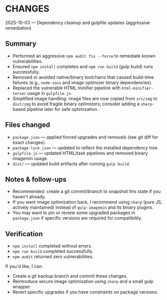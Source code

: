 CHANGES
=======

2025-10-03 — Dependency cleanup and gulpfile updates (aggressive remediation)

Summary
-------
- Performed an aggressive `npm audit fix --force` to remediate known vulnerabilities.
- Ensured `npm install` completes and `npm run build` (gulp build) runs successfully.
- Removed or avoided native/binary toolchains that caused build-time failures (e.g., `node-sass` and image optimizer binary dependencies).
- Replaced the vulnerable HTML minifier pipeline with `html-minifier-terser` usage in `gulpfile.js`.
- Simplified image handling: image files are now copied from `src/img` to `dist/img` to avoid fragile binary optimizers; consider adding a `sharp`-based pipeline later for safe optimization.

Files changed
-------------
- `package.json` — applied forced upgrades and removals (see git diff for exact changes).
- `package-lock.json` — updated to reflect the installed dependency tree.
- `gulpfile.js` — updated HTML/task pipelines and removed binary imagemin usage.
- `dist/` — updated build artifacts after running `gulp build`.

Notes & follow-ups
------------------
- Recommended: create a git commit/branch to snapshot this state if you haven't already.
- If you want image optimization back, I recommend using `sharp` (pure JS, actively maintained) instead of `gulp-imagemin` and its binary plugins.
- You may want to pin or review some upgraded packages in `package.json` if specific versions are required for compatibility.

Verification
------------
- `npm install` completed without errors.
- `npm run build` completed successfully.
- `npm audit` returned zero vulnerabilities.

If you'd like, I can:
- Create a git backup branch and commit these changes.
- Reintroduce secure image optimization using `sharp` and a small gulp wrapper.
- Revert specific upgrades if you have constraints on package versions.

